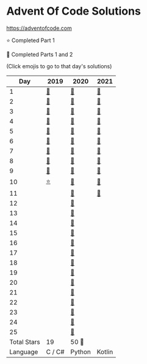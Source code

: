 # Advent Of Code Solutions

<https://adventofcode.com>

:star: Completed Part 1

:star2: Completed Parts 1 and 2

(Click emojis to go to that day's solutions)

| Day  | 2019                  | 2020                  | 2021                                          |
| ---- | --------------------- | --------------------- | --------------------------------------------- |
| 1    | [:star2:](2020/Day01) | [:star2:](2020/Day01) | [:star2:](2021/src/main/kotlin/days/Day01.kt) |
| 2    | [:star2:](2020/Day02) | [:star2:](2020/Day02) | [:star2:](2021/src/main/kotlin/days/Day02.kt) |
| 3    | [:star2:](2020/Day03) | [:star2:](2020/Day03) | [:star2:](2021/src/main/kotlin/days/Day03.kt) |
| 4    | [:star2:](2020/Day04) | [:star2:](2020/Day04) | [:star2:](2021/src/main/kotlin/days/Day04.kt) |
| 5    | [:star2:](2020/Day05) | [:star2:](2020/Day05) | [:star2:](2021/src/main/kotlin/days/Day05.kt) |
| 6    | [:star2:](2020/Day06) | [:star2:](2020/Day06) | [:star2:](2021/src/main/kotlin/days/Day06.kt) |
| 7    | [:star2:](2020/Day07) | [:star2:](2020/Day07) | [:star2:](2021/src/main/kotlin/days/Day07.kt) |
| 8    | [:star2:](2020/Day08) | [:star2:](2020/Day08) | [:star2:](2021/src/main/kotlin/days/Day08.kt) |
| 9    | [:star2:](2020/Day09) | [:star2:](2020/Day09) | [:star2:](2021/src/main/kotlin/days/Day09.kt) |
| 10   | [:star:](2020/Day10)  | [:star2:](2020/Day10) | [:star2:](2021/src/main/kotlin/days/Day10.kt) |
| 11   |                       | [:star2:](2020/Day11) | [:star2:](2021/src/main/kotlin/days/Day11.kt)  |
| 12   |                       | [:star2:](2020/Day12) |  |
| 13   |                       | [:star2:](2020/Day13) |  |
| 14   |                       | [:star2:](2020/Day14) |  |
| 15   |                       | [:star2:](2020/Day15) |  |
| 16   |                       | [:star2:](2020/Day16) |  |
| 17   |                       | [:star2:](2020/Day17) |  |
| 18   |                       | [:star2:](2020/Day18) |  |
| 19   |                       | [:star2:](2020/Day19) |  |
| 20   |                       | [:star2:](2020/Day20) |  |
| 21   |                       | [:star2:](2020/Day21) |  |
| 22   |                       | [:star2:](2020/Day22) |  |
| 23   |                       | [:star2:](2020/Day23) |  |
| 24   |                       | [:star2:](2020/Day24) |  |
| 25   |                       | [:star2:](2020/Day25) |  |
| Total Stars | 19     | 50 :tada: |        |
| Language    | C / C# | Python    | Kotlin |
